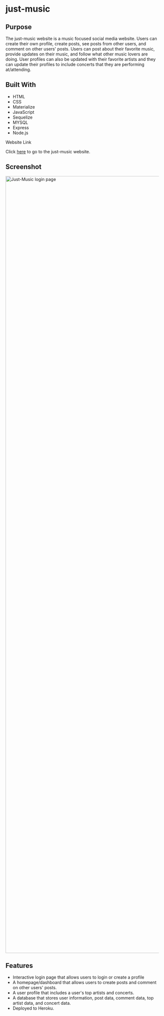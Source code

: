 # just-music

## Purpose

The just-music website is a music focused social media website. Users can create their own profile, create posts, see posts from other users, and comment on other users' posts. Users can post about their favorite music, provide updates on their music, and follow what other music lovers are doing. User profiles can also be updated with their favorite artists and they can update their profiles to include concerts that they are performing at/attending. 

## Built With

- HTML
- CSS
- Materialize
- JavaScript
- Sequelize
- MYSQL
- Express
- Node.js

Website Link

Click [here](https://marksherm04.github.io/IntSpaceStation-Tracker/) to go to the just-music website.

## Screenshot

<img width="2556" alt="Just-Music login page" src="https://user-images.githubusercontent.com/81338255/119729816-176c6c80-be43-11eb-8aa5-6288badacc8a.png">

## Features
- Interactive login page that allows users to login or create a profile
- A homepage/dashboard that allows users to create posts and comment on other users' posts.
- A user profile that includes a user's top artists and concerts.
- A database that stores user information, post data, comment data, top artist data, and concert data.
- Deployed to Heroku.
